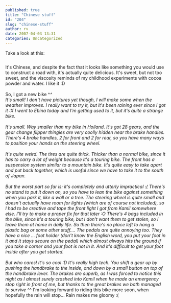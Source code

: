 ```yaml
---
published: true
title: "Chinese stuff"
id: "204"
slug: "chinese-stuff"
author: rv
date: 2007-04-03 13:31
categories: Uncategorized
---
```

Take a look at this:<br /><br /><a href="http://bp2.blogger.com/_RIq3e2nKDHo/RhJXSqtUPXI/AAAAAAAAAOg/OV1pKkt9VtM/s1600-h/Chinese+sweet+stuff.jpg"><img style="display:block;text-align:center;cursor:pointer;margin:0 auto 10px;" src="http://bp2.blogger.com/_RIq3e2nKDHo/RhJXSqtUPXI/AAAAAAAAAOg/OV1pKkt9VtM/s400/Chinese+sweet+stuff.jpg" alt="" border="0" /></a>It's Chinese, and despite the fact that it looks like something you would use to construct a road with, it's actually quite delicious. It's sweet, but not too sweet, and the viscosity reminds of my childhood experiments with cocoa powder and water. I like it :D<br /><br />So, I got a new bike ^_^<br />It's small! I don't have pictures yet though, I will make some when the weather improves. I really want to try it, but it's been raining ever since I got it :X I went to Ebina today and I'm getting used to it, but it's quite a strange bike.<br /><br />It's small. Way smaller than my bike in Holland. It's got 28 gears, and the gear change flipper thingies are very coolly hidden near the brake handles. There's 4 brake handles, 2 for front and 2 for rear, so you have many ways to position your hands on the steering wheel.<br /><br />It's quite weird. The tires are quite thick. Thicker than a normal bike, since it has to carry a lot of weight because it's a touring bike. The front has a suspension system similar to a mountain bike. It's quite easy to take apart and put back together, which is useful since we have to take it to the south of Japan.<br /><br />But the worst part so far is: it's completely and utterly impractical :( There's no stand to put it down on, so you have to lean the bike against something when you park it, like a wall or a tree. The steering wheel is quite small and doesn't actually have room for lights (which are of course not included), so I had to be creative and tape the front light I got from Kamil somewhere else. I'll try to make a proper fix for that later :O There's 4 bags included in the bike, since it's a touring bike, but I don't want them to get stolen, so I leave them at home in daily life. So then there's no place left to hang a plastic bag or some other stuff.... The pedals are quite annoying too. They have a nice ... foot holder (don't know the English word, you put your foot in it and it stays secure on the pedal) which almost always hits the ground if you take a corner and your foot is not in it. And it's difficult to get your foot inside after you get started.<br /><br />But who cares! It's so cool :D It's really high tech. You shift a gear up by pushing the handbrake to the inside, and down by a small button on top of the handbrake lever. The brakes are superb, as I was forced to notice this night as I almost surely crashed into Kamil when he made an emergency stop right in front of me, but thanks to the great brakes we both managed to survive ^_^ I'm looking forward to riding this bike more soon, when hopefully the rain will stop... Rain makes me gloomy :(